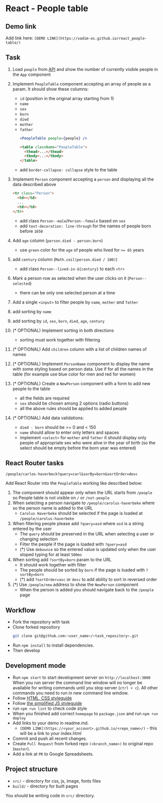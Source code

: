 # React - People table

## Demo link
Add link here: `[DEMO LINK](https://vadim-os.github.io/react_people-table/)`

## Task

1. Load `people` from [API](https://mate-academy.github.io/react_people-table/api/people.json)
  and show the number of currently visible people in the `App` component

2. Implement `PeopleTable` component accepting an array of people as a param.
  It should show these columns:
    - `id` (position in the original array starting from 1)
    - `name`
    - `sex`
    - `born`
    - `died`
    - `mother`
    - `father`
      ```jsx harmony
      <PeopleTable people={people} />
      ```
      ```html
      <table className="PeopleTable">
        <thead>...</thead>
        <tbody>...</tbody>
      </table>
      ```
    - add `border-collapse: collapse` style to the table

3. Implement `Person` component accepting a `person` and displaying all the data described above
    ```html
    <tr class="Person">
      <td></td>
      ...
      <td></td>
    </tr>
    ```
    - add class `Person--male`/`Person--female` based on `sex`
    - add `text-decoration: line-through` for the names of people born before `1650`

4. Add `age` column (`person.died - person.born`)
    - use `green` color for the `age` of people who lived for `>= 65` years

5. add `century` column (`Math.ceil(person.died / 100)`)
    - add class `Person--lived-in-${century}` to each `<tr>`

6. Mark a person row as selected when the user clicks on it (`Person--selected`)
    - there can be only one selected person at a time

7. Add a single `<input>` to filter people by `name`, `mother` and `father`

8. add sorting by `name`

9. add sorting by `id`, `sex`, `born`, `died`, `age`, `century`

10. (* OPTIONAL) Implement sorting in both directions
    - sorting must work together with filtering

11. (* OPTIONAL) Add `children` column with a list of children names of names

12. (* OPTIONAL) Implement `PersonName` component to display the name with some styling based on person data.
  Use if for all the names in the table (for example use blue color for men and red for women)

13. (* OPTIONAL) Create a `NewPerson` component with a form to add new people to the table
    - all the fields are required
    - `sex` should be chosen among 2 options (radio buttons)
    - all the above rules should be applied to added people

14. (* OPTIONAL) Add data validations:
    - `died - born` should be >= 0 and < 150
    - `name` should allow to enter only letters and spaces
    - implement `<select>` for `mother` and `father` it should display only people of appropriate sex
      who were alive in the year of birth (so the select should be empty before the born year was entered)

## React Router tasks
```
/people/carlos-haverbeck?query=carl&sorBy=born&sortOrder=desc
```
Add React Router into the `PeopleTable` working like described below:

1. The component should appear only when the URL starts from `/people` so People table is not visible on `/` or `/not-people`
1. When selecting a person navigate to `/people/carolus-haverbeke` where so the person name is added to the URL
    - `Carolus Haverbeke` should be selected if the page is loaded at `/people/carolus-haverbeke` 
1. When filtering people please add `?query=asd` where `asd` is a string entered by the user
    - The `query` should be preserved in the URL when selecting a user or changing selection
    - Filter the people if the page is loaded with `?query=asd`
    - (*) Use `debounce` so the entered value is updated only when the user stoped typing for at least `500ms`
1. When sorting add `?sortBy=born` param to the URL
    - It should work together with filter
    - The people should be sorted by `born` if the page is loaded with `?sortBy=born`
    - (*) add `?sortOrder=asc` or `desc` to add ability to sort in reversed order
1. (*) Use `/people/new` address to show the `NewPerson` component
    - When the person is added you should navigate back to the `/people` page

## Workflow
- Fork the repository with task
- Clone forked repository
    ```bash
    git clone git@github.com:<user_name>/<task_repository>.git
    ```
- Run `npm install` to install dependencies.
- Then develop

## Development mode
- Run `npm start` to start development server on `http://localhost:3000`
    When you run server the command line window will no longer be available for
    writing commands until you stop server (`ctrl + c`). All other commands you
    need to run in new command line window.
- Follow [HTML, CSS styleguide](https://mate-academy.github.io/style-guides/htmlcss.html)
- Follow [the simplified JS styleguide](https://mate-academy.github.io/style-guides/javascript-standard-modified)
- run `npm run lint` to check code style
- When you finished add correct `homepage` to `package.json` and run `npm run deploy`
- Add links to your demo in readme.md.
  - `[DEMO LINK](https://<your_account>.github.io/<repo_name>/)` - this will be a
  link to your index.html
- Commit and push all recent changes.
- Create `Pull Request` from forked repo `(<branch_name>)` to original repo
(`master`).
- Add a link at `PR` to Google Spreadsheets.


## Project structure
- `src/` - directory for css, js, image, fonts files
- `build/` - directory for built pages

You should be writing code in `src/` directory.
